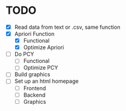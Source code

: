 # TODO
- [X] Read data from text or .csv, same function
- [X] Apriori Function
    - [X] Functional
    - [X] Optimize Apriori
- [ ] Do PCY
    - [ ] Functional
    - [ ] Optimize PCY
- [ ] Build graphics
- [ ] Set up an html homepage
    - [ ] Frontend
    - [ ] Backend
    - [ ] Graphics